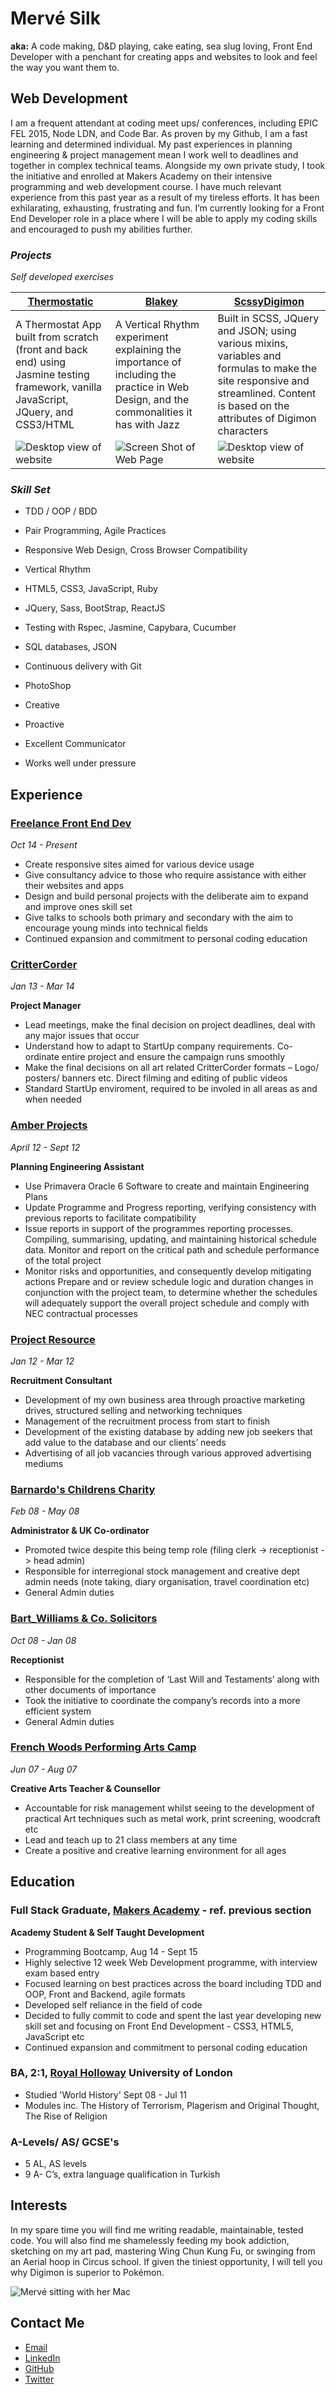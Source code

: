 # Mervé Silk

__aka:__ A code making, D&D playing, cake eating, sea slug loving, Front End Developer with a penchant for creating apps and websites to look and feel the way you want them to.


## Web Development

I am a frequent attendant at coding meet ups/ conferences, including EPIC FEL 2015, Node LDN, and Code Bar. As proven by my Github, I am a fast learning and determined individual. My past experiences in planning engineering & project management mean I work well to deadlines and together in complex technical teams. Alongside my own private study, I took the initiative and enrolled at Makers Academy on their intensive programming and web development course. I have much relevant experience from this past year as a result of my tireless efforts. It has been exhilarating, exhausting, frustrating and fun.  I’m currently looking for a Front End Developer role in a place where I will be able to apply my coding skills and encouraged to push my abilities further.

### *Projects*
*Self developed exercises*


|[Thermostatic](https://github.com/Mervodactyl/thermostat_front_and_back)|[Blakey](https://github.com/Mervodactyl/blakey)| [ScssyDigimon](https://github.com/Mervodactyl/scssyDigimon)|
|--- |--- |--- |
| A Thermostat App built from scratch (front and back end) using Jasmine testing framework, vanilla JavaScript, JQuery, and CSS3/HTML | A Vertical Rhythm experiment explaining the importance of including the practice in Web Design, and  the commonalities it has with Jazz | Built in SCSS, JQuery and JSON; using various mixins, variables and formulas to make the site responsive and streamlined. Content is based on the attributes of Digimon characters |
|![Desktop view of website]( images/thermoThumbnail.png "Desktop view of Thermostatic web page") |![Screen Shot of Web Page](images/rhythmThumbnail.png "Page View of Blakey repo Website") |![Desktop view of website](images/digiThumbnail.png "Desktop view of sassy Digimon web page")|

### *Skill Set*
* TDD / OOP / BDD
* Pair Programming, Agile Practices
* Responsive Web Design, Cross Browser Compatibility
* Vertical Rhythm
* HTML5, CSS3, JavaScript, Ruby
* JQuery, Sass, BootStrap, ReactJS
* Testing with Rspec, Jasmine, Capybara, Cucumber
* SQL databases, JSON
* Continuous delivery with Git
* PhotoShop


* Creative
* Proactive
* Excellent Communicator
* Works well under pressure

## Experience

### [Freelance Front End Dev](https://github.com/Mervodactyl?tab=repositories)

_Oct 14 - Present_

* Create responsive sites aimed for various device usage
* Give consultancy advice to those who require assistance with either their websites and apps
* Design and build personal projects with the deliberate aim to expand and improve ones skill set
* Give talks to schools both primary and secondary with the aim to encourage young minds into technical fields
* Continued expansion and commitment to personal coding education

### [CritterCorder](https://www.behance.net/gallery/11111993/CritterCorder-Branding)

_Jan 13 - Mar 14_

**Project Manager**

* Lead meetings, make the final decision on project deadlines, deal with any major issues that occur
* Understand how to adapt to StartUp company requirements. Co- ordinate entire project and ensure the campaign runs smoothly
* Make the final decisions on all art related CritterCorder formats – Logo/ posters/ banners etc. Direct filming and editing of public videos
* Standard StartUp enviroment, required to be involed in all areas as and when needed

### [Amber Projects](http://www.amberprojects.co.uk/)

_April 12 - Sept 12_

**Planning Engineering Assistant**

* Use Primavera Oracle 6 Software to create and maintain Engineering Plans
* Update Programme and Progress reporting, verifying consistency with previous reports to facilitate compatibility
* Issue reports in support of the programmes reporting processes. Compiling, summarising, updating, and maintaining historical schedule data. Monitor and report on the critical path and schedule performance of the total project
* Monitor risks and opportunities, and consequently develop mitigating actions Prepare and or review schedule logic and duration changes in conjunction with the project team, to determine whether the schedules will adequately support the overall project schedule and comply with NEC contractual processes

### [Project Resource](http://www.project-resource.co.uk/)

_Jan 12 - Mar 12_

**Recruitment Consultant**

* Development of my own business area through proactive marketing drives, structured selling and networking techniques
* Management of the recruitment process from start to finish
* Development of the existing database by adding new job seekers that add value to the database and our clients’ needs
* Advertising of all job vacancies through various approved advertising mediums

### [Barnardo's Childrens Charity](http://www.barnardos.org.uk/)

_Feb 08 - May 08_

**Administrator & UK Co-ordinator**

* Promoted twice despite this being temp role (filing clerk -> receptionist -> head admin)
* Responsible for interregional stock management and creative dept admin needs (note taking, diary organisation, travel coordination etc)
* General Admin duties

### [Bart_Williams & Co. Solicitors](http://www.bwcsolicitors.co.uk/)

_Oct 08 - Jan 08_

**Receptionist**

* Responsible for the completion of ‘Last Will and Testaments’ along with other documents of importance
* Took the initiative to coordinate the company’s records into a more efficient system
* General Admin duties

### [French Woods Performing Arts Camp](http://frenchwoods.com/)

_Jun 07 - Aug 07_

**Creative Arts Teacher & Counsellor**

* Accountable for risk management whilst seeing to the development of practical Art techniques such as metal work, print screening, woodcraft etc
* Lead and teach up to 21 class members at any time
* Create a positive and creative learning environment for all ages

## Education
### Full Stack Graduate, [Makers Academy](http://www.makersacademy.com/) - ref. previous section

**Academy Student & Self Taught Development**

* Programming Bootcamp, Aug 14 - Sept 15
* Highly selective 12 week Web Development programme, with interview exam based entry
* Focused learning on best practices across the board including TDD and OOP, Front and Backend, agile formats
* Developed self reliance in the field of code
* Decided to fully commit to code and spent the last year developing new skill set and focusing on Front End Development - CSS3, HTML5, JavaScript etc
* Continued expansion and commitment to personal coding education

### BA, 2:1, [Royal Holloway](https://www.royalholloway.ac.uk/home.aspx) University of London

* Studied 'World History' Sept 08 - Jul 11
* Modules inc. The History of Terrorism, Plagerism and Original Thought, The Rise of Religion

### A-Levels/ AS/ GCSE's
* 5 AL, AS levels
* 9 A- C’s, extra language qualification in Turkish

## Interests
In my spare time you will find me writing readable, maintainable, tested code. You will also find me shamelessly feeding my book addiction, sketching on my art pad, mastering Wing Chun Kung Fu, or swinging from an Aerial hoop in Circus school. If given the tiniest opportunity, I will tell you why Digimon is superior to Pokémon.

![Mervé sitting with her Mac](images/mac_and_me_v1.jpg "An average night")

## Contact Me
* [Email](merve.silk@gmail.com)
* [LinkedIn](https://www.linkedin.com/in/mervesilk)
* [GitHub](https://github.com/mervodactyl)
* [Twitter](http://twitter.com/mervodactyl)
